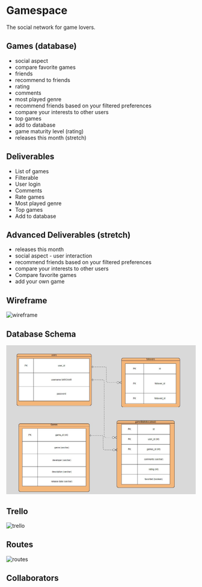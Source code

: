# Gamespace

The social network for game lovers.



## Games (database)
* social aspect
* compare favorite games
* friends
* recommend to friends
* rating
* comments
* most played genre
* recommend friends based on your filtered preferences
* compare your interests to other users
* top games
* add to database
* game maturity level (rating)
* releases this month (stretch)


## Deliverables
* List of games
* Filterable
* User login
* Comments
* Rate games
* Most played genre
* Top games
* Add to database



## Advanced Deliverables (stretch)
* releases this month 
* social aspect - user interaction 
* recommend friends based on your filtered preferences
* compare your interests to other users
* Compare favorite games
* add your own game


## Wireframe
<img src="" alt="wireframe">

## Database Schema
<img src="planning/relationtable.JPG" alt="schema">

## Trello
<img src="" alt="trello">

## Routes
<img src="" alt="routes">

## Collaborators
